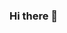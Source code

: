 ### Hi there 👋

<!--
**TheLlamainator/TheLlamainator** is a ✨ _special_ ✨ repository because its `README.md` (this file) appears on your GitHub profile.

Here are some ideas to get you started:

- 🔭 I’m currently working on a Script to Automate my learning experience.
- 🌱 I’m currently learning Python
- 🤔 I’m looking for help with Open Source Community Projects
- 😄 Pronouns: He/Him
-->
